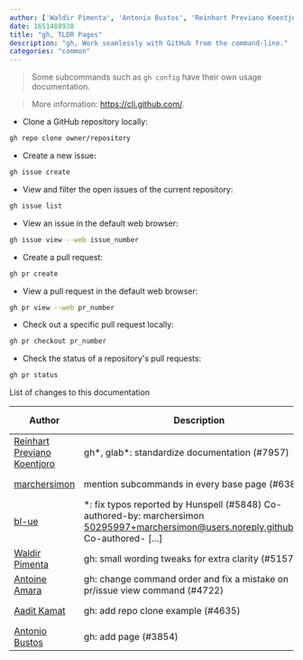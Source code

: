 ```yaml
---
author: ['Waldir Pimenta', 'Antonio Bustos', 'Reinhart Previano Koentjoro', 'Antoine Amara', 'Aadit Kamat', 'bl-ue', 'marchersimon']
date: 1651488938
title: "gh, TLDR Pages"
description: "gh, Work seamlessly with GitHub from the command-line."
categories: "common"
---
```

> Some subcommands such as `gh config` have their own usage documentation.

> More information: <https://cli.github.com/>.

- Clone a GitHub repository locally:

```bash
gh repo clone owner/repository
```

- Create a new issue:

```bash
gh issue create
```

- View and filter the open issues of the current repository:

```bash
gh issue list
```

- View an issue in the default web browser:

```bash
gh issue view --web issue_number
```

- Create a pull request:

```bash
gh pr create
```

- View a pull request in the default web browser:

```bash
gh pr view --web pr_number
```

- Check out a specific pull request locally:

```bash
gh pr checkout pr_number
```

- Check the status of a repository's pull requests:

```bash
gh pr status
```
List of changes to this documentation


Author | Description | ISO 8601 Date | GitHub link
------|-----|-----|-----
[Reinhart Previano Koentjoro](mailto:reinhart_previano@yahoo.com) | gh*, glab*: standardize documentation (#7957) | 2022-05-02T12:55:38 | [6ed9681dbcd6](https://github.com/tldr-pages/tldr/commit/6ed9681dbcd680e9529c8238221f7fab9cd2c130)
[marchersimon](mailto:50295997+marchersimon@users.noreply.github.com) | mention subcommands in every base page (#6383) | 2021-09-13T10:21:21 | [bd677b8b4826](https://github.com/tldr-pages/tldr/commit/bd677b8b48260e301fb99fea794f4dc1458d1562)
[bl-ue](mailto:54780737+bl-ue@users.noreply.github.com) | *: fix typos reported by Hunspell (#5848) Co-authored-by: marchersimon <50295997+marchersimon@users.noreply.github.com> Co-authored- [...] | 2021-05-20T22:13:41 | [8ebd171d6f00](https://github.com/tldr-pages/tldr/commit/8ebd171d6f001698709fefc02b1fd5cc9f3a99c4)
[Waldir Pimenta](mailto:waldyrious@gmail.com) | gh: small wording tweaks for extra clarity (#5157) | 2021-01-17T18:56:17 | [9b64574c3849](https://github.com/tldr-pages/tldr/commit/9b64574c3849e574226d00c6fcf024bd8339cad0)
[Antoine Amara](mailto:amara.antoine@gmail.com) | gh: change command order and fix a mistake on pr/issue view command (#4722) | 2020-10-24T15:46:22 | [60231caf8dd7](https://github.com/tldr-pages/tldr/commit/60231caf8dd77194bf8518a27d685c696c809d81)
[Aadit Kamat](mailto:aadit.k12@gmail.com) | gh: add repo clone example (#4635) | 2020-10-13T12:37:01 | [d3c7c7efad9c](https://github.com/tldr-pages/tldr/commit/d3c7c7efad9cddc4a632dbc063255c696212adf9)
[Antonio Bustos](mailto:antoniobusrod@users.noreply.github.com) | gh: add page (#3854) | 2020-02-17T03:30:39 | [d009c909d269](https://github.com/tldr-pages/tldr/commit/d009c909d26967536430b07fbda8797207efc6aa)

